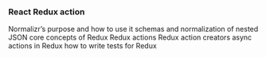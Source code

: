 ### React Redux action
Normalizr’s purpose and how to use it
schemas and normalization of nested JSON
core concepts of Redux
Redux actions
Redux action creators
async actions in Redux
how to write tests for Redux
